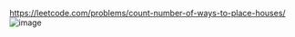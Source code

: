https://leetcode.com/problems/count-number-of-ways-to-place-houses/
![image](https://user-images.githubusercontent.com/69719886/188174749-fdd5a13d-d6b1-4d2d-a675-6e9bac4254f8.png)
